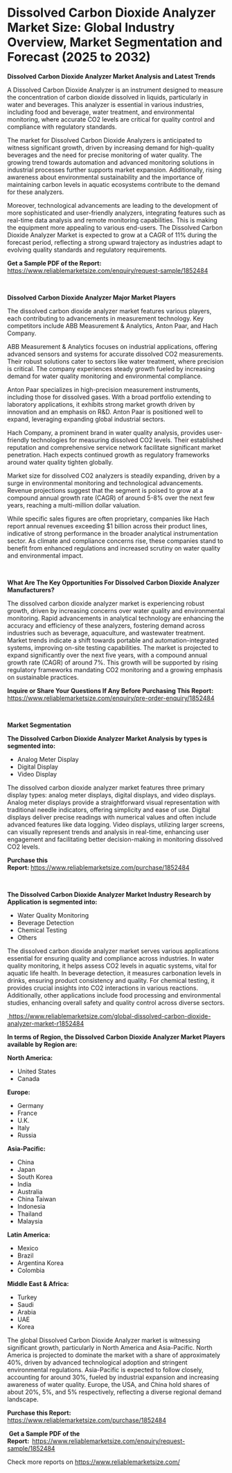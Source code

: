 <p><h1>Dissolved Carbon Dioxide Analyzer Market Size: Global Industry Overview, Market Segmentation and Forecast (2025 to 2032)</h1></p><p><strong>Dissolved Carbon Dioxide Analyzer Market Analysis and Latest Trends</strong></p>
<p><p>A Dissolved Carbon Dioxide Analyzer is an instrument designed to measure the concentration of carbon dioxide dissolved in liquids, particularly in water and beverages. This analyzer is essential in various industries, including food and beverage, water treatment, and environmental monitoring, where accurate CO2 levels are critical for quality control and compliance with regulatory standards.</p><p>The market for Dissolved Carbon Dioxide Analyzers is anticipated to witness significant growth, driven by increasing demand for high-quality beverages and the need for precise monitoring of water quality. The growing trend towards automation and advanced monitoring solutions in industrial processes further supports market expansion. Additionally, rising awareness about environmental sustainability and the importance of maintaining carbon levels in aquatic ecosystems contribute to the demand for these analyzers.</p><p>Moreover, technological advancements are leading to the development of more sophisticated and user-friendly analyzers, integrating features such as real-time data analysis and remote monitoring capabilities. This is making the equipment more appealing to various end-users. The Dissolved Carbon Dioxide Analyzer Market is expected to grow at a CAGR of 11% during the forecast period, reflecting a strong upward trajectory as industries adapt to evolving quality standards and regulatory requirements.</p></p>
<p><strong>Get a Sample PDF of the Report:&nbsp;</strong> <a href="https://www.reliablemarketsize.com/enquiry/request-sample/1852484?utm_campaign=3564&utm_medium=2&utm_source=Github&utm_content=ia&utm_term=12042025&utm_id=dissolved-carbon-dioxide-analyzer">https://www.reliablemarketsize.com/enquiry/request-sample/1852484</a></p>
<p>&nbsp;</p>
<p><strong>Dissolved Carbon Dioxide Analyzer Major Market Players</strong></p>
<p><p>The dissolved carbon dioxide analyzer market features various players, each contributing to advancements in measurement technology. Key competitors include ABB Measurement & Analytics, Anton Paar, and Hach Company.</p><p>ABB Measurement & Analytics focuses on industrial applications, offering advanced sensors and systems for accurate dissolved CO2 measurements. Their robust solutions cater to sectors like water treatment, where precision is critical. The company experiences steady growth fueled by increasing demand for water quality monitoring and environmental compliance.</p><p>Anton Paar specializes in high-precision measurement instruments, including those for dissolved gases. With a broad portfolio extending to laboratory applications, it exhibits strong market growth driven by innovation and an emphasis on R&D. Anton Paar is positioned well to expand, leveraging expanding global industrial sectors.</p><p>Hach Company, a prominent brand in water quality analysis, provides user-friendly technologies for measuring dissolved CO2 levels. Their established reputation and comprehensive service network facilitate significant market penetration. Hach expects continued growth as regulatory frameworks around water quality tighten globally.</p><p>Market size for dissolved CO2 analyzers is steadily expanding, driven by a surge in environmental monitoring and technological advancements. Revenue projections suggest that the segment is poised to grow at a compound annual growth rate (CAGR) of around 5-8% over the next few years, reaching a multi-million dollar valuation.</p><p>While specific sales figures are often proprietary, companies like Hach report annual revenues exceeding $1 billion across their product lines, indicative of strong performance in the broader analytical instrumentation sector. As climate and compliance concerns rise, these companies stand to benefit from enhanced regulations and increased scrutiny on water quality and environmental impact.</p></p>
<p>&nbsp;</p>
<p><strong>What Are The Key Opportunities For Dissolved Carbon Dioxide Analyzer Manufacturers?</strong></p>
<p><p>The dissolved carbon dioxide analyzer market is experiencing robust growth, driven by increasing concerns over water quality and environmental monitoring. Rapid advancements in analytical technology are enhancing the accuracy and efficiency of these analyzers, fostering demand across industries such as beverage, aquaculture, and wastewater treatment. Market trends indicate a shift towards portable and automation-integrated systems, improving on-site testing capabilities. The market is projected to expand significantly over the next five years, with a compound annual growth rate (CAGR) of around 7%. This growth will be supported by rising regulatory frameworks mandating CO2 monitoring and a growing emphasis on sustainable practices.</p></p>
<p><strong>Inquire or Share Your Questions If Any Before Purchasing This Report:</strong> <a href="https://www.reliablemarketsize.com/enquiry/pre-order-enquiry/1852484?utm_campaign=3564&utm_medium=2&utm_source=Github&utm_content=ia&utm_term=12042025&utm_id=dissolved-carbon-dioxide-analyzer">https://www.reliablemarketsize.com/enquiry/pre-order-enquiry/1852484</a></p>
<p>&nbsp;</p>
<p><strong>Market Segmentation</strong></p>
<p><strong>The Dissolved Carbon Dioxide Analyzer Market Analysis by types is segmented into:</strong></p>
<p><ul><li>Analog Meter Display</li><li>Digital Display</li><li>Video Display</li></ul></p>
<p><p>The dissolved carbon dioxide analyzer market features three primary display types: analog meter displays, digital displays, and video displays. Analog meter displays provide a straightforward visual representation with traditional needle indicators, offering simplicity and ease of use. Digital displays deliver precise readings with numerical values and often include advanced features like data logging. Video displays, utilizing larger screens, can visually represent trends and analysis in real-time, enhancing user engagement and facilitating better decision-making in monitoring dissolved CO2 levels.</p></p>
<p><strong>Purchase this Report:&nbsp;</strong><a href="https://www.reliablemarketsize.com/purchase/1852484?utm_campaign=3564&utm_medium=2&utm_source=Github&utm_content=ia&utm_term=12042025&utm_id=dissolved-carbon-dioxide-analyzer">https://www.reliablemarketsize.com/purchase/1852484</a></p>
<p>&nbsp;</p>
<p><strong>The Dissolved Carbon Dioxide Analyzer Market Industry Research by Application is segmented into:</strong></p>
<p><ul><li>Water Quality Monitoring</li><li>Beverage Detection</li><li>Chemical Testing</li><li>Others</li></ul></p>
<p><p>The dissolved carbon dioxide analyzer market serves various applications essential for ensuring quality and compliance across industries. In water quality monitoring, it helps assess CO2 levels in aquatic systems, vital for aquatic life health. In beverage detection, it measures carbonation levels in drinks, ensuring product consistency and quality. For chemical testing, it provides crucial insights into CO2 interactions in various reactions. Additionally, other applications include food processing and environmental studies, enhancing overall safety and quality control across diverse sectors.</p></p>
<p><a href="https://www.reliablemarketsize.com/global-dissolved-carbon-dioxide-analyzer-market-r1852484?utm_campaign=3564&utm_medium=2&utm_source=Github&utm_content=ia&utm_term=12042025&utm_id=dissolved-carbon-dioxide-analyzer">&nbsp;https://www.reliablemarketsize.com/global-dissolved-carbon-dioxide-analyzer-market-r1852484</a></p>
<p><strong>In terms of Region, the Dissolved Carbon Dioxide Analyzer Market Players available by Region are:</strong></p>
<p>
    <p> <strong> North America: </strong>
        <ul>
            <li>United States</li>
            <li>Canada</li>
        </ul>
        </p> 
    <p> <strong> Europe: </strong>
        <ul>
            <li>Germany</li>
            <li>France</li>
            <li>U.K.</li>
            <li>Italy</li>
            <li>Russia</li>
        </ul>
        </p> 
    <p> <strong> Asia-Pacific: </strong>
        <ul>
            <li>China</li>
            <li>Japan</li>
            <li>South Korea</li>
            <li>India</li>
            <li>Australia</li>
            <li>China Taiwan</li>
            <li>Indonesia</li>
            <li>Thailand</li>
            <li>Malaysia</li>
        </ul>
        </p> 
    <p> <strong> Latin America: </strong>
        <ul>
            <li>Mexico</li>
            <li>Brazil</li>
            <li>Argentina Korea</li>
            <li>Colombia</li>
        </ul>
        </p> 
    <p> <strong> Middle East & Africa: </strong>
        <ul>
            <li>Turkey</li>
            <li>Saudi</li>
            <li>Arabia</li>
            <li>UAE</li>
            <li>Korea</li>
        </ul>
    </p>
    </p>
<p><p>The global Dissolved Carbon Dioxide Analyzer market is witnessing significant growth, particularly in North America and Asia-Pacific. North America is projected to dominate the market with a share of approximately 40%, driven by advanced technological adoption and stringent environmental regulations. Asia-Pacific is expected to follow closely, accounting for around 30%, fueled by industrial expansion and increasing awareness of water quality. Europe, the USA, and China hold shares of about 20%, 5%, and 5% respectively, reflecting a diverse regional demand landscape.</p></p>
<p><strong>Purchase this Report: </strong><a href="https://www.reliablemarketsize.com/purchase/1852484?utm_campaign=3564&utm_medium=2&utm_source=Github&utm_content=ia&utm_term=12042025&utm_id=dissolved-carbon-dioxide-analyzer">https://www.reliablemarketsize.com/purchase/1852484</a></p>
<p>&nbsp;<strong>Get a Sample PDF of the Report:&nbsp;&nbsp;</strong><a href="https://www.reliablemarketsize.com/enquiry/request-sample/1852484?utm_campaign=3564&utm_medium=2&utm_source=Github&utm_content=ia&utm_term=12042025&utm_id=dissolved-carbon-dioxide-analyzer">https://www.reliablemarketsize.com/enquiry/request-sample/1852484</a></p>
<p><strong></strong></p>
<p>Check more reports on <a href="https://www.reliablemarketsize.com/?utm_campaign=3564&utm_medium=2&utm_source=Github&utm_content=ia&utm_term=12042025&utm_id=dissolved-carbon-dioxide-analyzer">https://www.reliablemarketsize.com/</a></p>